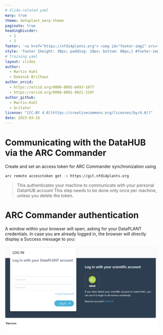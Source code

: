 ```yaml
---
# Slide-related yaml
marp: true
theme: dataplant_marp-theme
paginate: true
headingDivider: 
  - 1
  - 2
footer: '<a href="https://nfdi4plants.org"> <img id="footer-img1" src="../../images/_logos/DataPLANT/DataPLANT_logo_square_bg_transparent.svg"></a> <a href="https://creativecommons.org/licenses/by/4.0/"><img id="footer-img2" src="../../images/_logos/CreativeCommons/by.svg"> </a>'
style: 'footer {height: 30px; padding: 10px; bottom: 00px;} #footer-img1 {height: 30px; padding-left: 0px;} #footer-img2 {height: 20px; padding-left: 20px; opacity: 0.5;}'
# Training yaml
layout: slides
author: 
  - Martin Kuhl
  - Dominik Brilhaus
author_orcid: 
  - https://orcid.org/0000-0002-8493-1077
  - https://orcid.org/0000-0001-9021-3197
author_github: 
  - Martin-Kuhl
  - brilator
license: "[CC-BY 4.0](https://creativecommons.org/licenses/by/4.0/)"
date: 2023-03-16
---
```


# Communicating with the DataHUB via the ARC Commander

Create and set an access token for ARC Commander synchronization using

```bash
arc remote accesstoken get -s https://git.nfdi4plants.org
```

> This authenticates your machine to communicate with your personal DataHUB account
> This step needs to be done only once per machine, unless you delete the token. 


<!-- ################# -->
<!-- Source to slide(s) -->
<!-- ../../bricks/tutorial_arc_access.md -->
<!-- ################# -->


# ARC Commander authentication

A window within your browser will open, asking for your DataPLANT credentials. In case you are already logged in, the browser will directly display a Success message to you:

![w:700](../../images/arcCommander_AccessToken.png)

<!-- ################# -->
<!-- Source to slide(s) -->
<!-- ../../bricks/tutorial_arc_access-authentication.md -->
<!-- ################# -->

